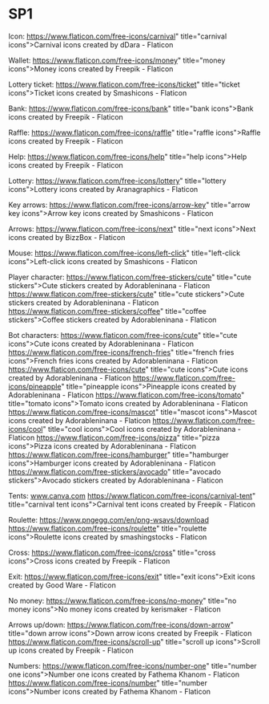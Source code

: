 # SP1

Icon:
https://www.flaticon.com/free-icons/carnival" title="carnival icons">Carnival icons created by dDara - Flaticon

Wallet:
https://www.flaticon.com/free-icons/money" title="money icons">Money icons created by Freepik - Flaticon

Lottery ticket:
https://www.flaticon.com/free-icons/ticket" title="ticket icons">Ticket icons created by Smashicons - Flaticon

Bank:
https://www.flaticon.com/free-icons/bank" title="bank icons">Bank icons created by Freepik - Flaticon

Raffle:
https://www.flaticon.com/free-icons/raffle" title="raffle icons">Raffle icons created by Freepik - Flaticon

Help:
https://www.flaticon.com/free-icons/help" title="help icons">Help icons created by Freepik - Flaticon

Lottery:
https://www.flaticon.com/free-icons/lottery" title="lottery icons">Lottery icons created by Aranagraphics - Flaticon

Key arrows:
https://www.flaticon.com/free-icons/arrow-key" title="arrow key icons">Arrow key icons created by Smashicons - Flaticon

Arrows:
https://www.flaticon.com/free-icons/next" title="next icons">Next icons created by BizzBox - Flaticon

Mouse:
https://www.flaticon.com/free-icons/left-click" title="left-click icons">Left-click icons created by Smashicons - Flaticon

Player character:
https://www.flaticon.com/free-stickers/cute" title="cute stickers">Cute stickers created by Adorableninana - Flaticon
https://www.flaticon.com/free-stickers/cute" title="cute stickers">Cute stickers created by Adorableninana - Flaticon
https://www.flaticon.com/free-stickers/coffee" title="coffee stickers">Coffee stickers created by Adorableninana - Flaticon

Bot characters:
https://www.flaticon.com/free-icons/cute" title="cute icons">Cute icons created by Adorableninana - Flaticon
https://www.flaticon.com/free-icons/french-fries" title="french fries icons">French fries icons created by Adorableninana - Flaticon
https://www.flaticon.com/free-icons/cute" title="cute icons">Cute icons created by Adorableninana - Flaticon
https://www.flaticon.com/free-icons/pineapple" title="pineapple icons">Pineapple icons created by Adorableninana - Flaticon
https://www.flaticon.com/free-icons/tomato" title="tomato icons">Tomato icons created by Adorableninana - Flaticon
https://www.flaticon.com/free-icons/mascot" title="mascot icons">Mascot icons created by Adorableninana - Flaticon
https://www.flaticon.com/free-icons/cool" title="cool icons">Cool icons created by Adorableninana - Flaticon
https://www.flaticon.com/free-icons/pizza" title="pizza icons">Pizza icons created by Adorableninana - Flaticon
https://www.flaticon.com/free-icons/hamburger" title="hamburger icons">Hamburger icons created by Adorableninana - Flaticon
https://www.flaticon.com/free-stickers/avocado" title="avocado stickers">Avocado stickers created by Adorableninana - Flaticon

Tents:
www.canva.com
https://www.flaticon.com/free-icons/carnival-tent" title="carnival tent icons">Carnival tent icons created by Freepik - Flaticon

Roulette:
https://www.pngegg.com/en/png-wsavs/download
https://www.flaticon.com/free-icons/roulette" title="roulette icons">Roulette icons created by smashingstocks - Flaticon

Cross:
https://www.flaticon.com/free-icons/cross" title="cross icons">Cross icons created by Freepik - Flaticon

Exit:
https://www.flaticon.com/free-icons/exit" title="exit icons">Exit icons created by Good Ware - Flaticon

No money:
https://www.flaticon.com/free-icons/no-money" title="no money icons">No money icons created by kerismaker - Flaticon

Arrows up/down:
https://www.flaticon.com/free-icons/down-arrow" title="down arrow icons">Down arrow icons created by Freepik - Flaticon
https://www.flaticon.com/free-icons/scroll-up" title="scroll up icons">Scroll up icons created by Freepik - Flaticon

Numbers:
https://www.flaticon.com/free-icons/number-one" title="number one icons">Number one icons created by Fathema Khanom - Flaticon
https://www.flaticon.com/free-icons/number" title="number icons">Number icons created by Fathema Khanom - Flaticon

